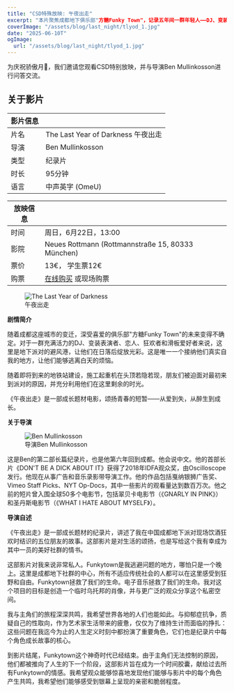 ```yaml
---
title: "CSD特殊放映: 午夜出走"
excerpt: "本片聚焦成都地下俱乐部"方糖Funky Town"，记录五年间一群年轻人——DJ、变装皇后、滑板少年、音乐人——在城市夜色中寻找自我、释放情绪、建立联系的真实故事。在迷幻灯光与电子音乐中，他们体验青春的张力，也直面城市变迁带来的文化冲击与空间压缩。"
coverImage: "/assets/blog/last_night/tlyod_1.jpg"
date: "2025-06-10T"
ogImage:
  url: "/assets/blog/last_night/tlyod_1.jpg"
---
```


为庆祝骄傲月🌈，我们邀请您观看CSD特别放映，并与导演Ben Mullinkosson进行问答交流。

## 关于影片



| 影片信息| |
|---|---|
| 片名| The Last Year of Darkness 午夜出走|
| 导演 | Ben Mullinkosson |
| 类型| 纪录片 |
| 时长| 95分钟 |
| 语言| 中声英字 (OmeU) |

| 放映信息 | |
|---|---|
| 时间 | 周日，6月22日，13:00 |
| 影院 | Neues Rottmann (Rottmannstraße 15, 80333 München) |
| 票价 | 13€， 学生票12€|
| 购票 | [在线购买](https://neuesrottmann.de/programm/film/the-last-year-of-darkness) 或现场购票 |

<figure>
  <img src="/assets/blog/last_night/poster.jpg" alt="The Last Year of Darkness" />
  <figcaption>午夜出走</figcaption>
</figure>

**剧情简介**

随着成都这座城市的变迁，深受喜爱的俱乐部"方糖Funky Town"的未来变得不确定。对于一群充满活力的DJ、变装表演者、恋人、狂欢者和滑板爱好者来说，这里是地下派对的避风港，让他们在日落后绽放光彩。这是唯一一个接纳他们真实自我的地方，让他们能够逃离白天的烦恼。

随着即将到来的地铁站建设，施工起重机在头顶若隐若现，朋友们被迫面对最初来到派对的原因，并充分利用他们在这里剩余的时光。

《午夜出走》是一部成长题材电影，颂扬青春的短暂——从爱到失，从醉生到成长。

**关于导演**

<figure>
  <img src="/assets/blog/last_night/BenMullinkosson.JPG" alt="Ben Mullinkosson" />
  <figcaption>导演Ben Mullinkosson</figcaption>
</figure>

这是Ben的第二部长篇纪录片，也是他第六年回到成都。他会说中文。他的首部长片《DON'T BE A DICK ABOUT IT》获得了2018年IDFA观众奖，由Oscilloscope发行。他现在从事广告和音乐录影带导演工作。他的作品包括戛纳银狮广告奖、Vimeo Staff Picks、NYT Op-Docs，其中一些影片的观看量达到数百万次。他之前的短片曾入围全球50多个电影节，包括翠贝卡电影节（《GNARLY IN PINK》）和圣丹斯电影节（《WHAT I HATE ABOUT MYSELF》）。

**导演自述**

《午夜出走》是一部成长题材的纪录片，讲述了我在中国成都地下派对现场饮酒狂欢时结识的五位朋友的故事。这部影片是对生活的颂扬，也是写给这个我有幸成为其中一员的美好社群的情书。

这部影片对我来说非常私人。Funkytown是我逃避问题的地方，哪怕只是一个晚上。这里是成都地下社群的中心，所有不适应传统社会的人都可以在这里感受到狂野和自由。Funkytown拯救了我们的生命。电子音乐拯救了我们的生命。我对这个项目的目标是创造一个临时乌托邦的肖像，并与更广泛的观众分享这个私密空间。

我与主角们的旅程深深共鸣，我希望世界各地的人们也能如此。与抑郁症抗争，质疑自己的性取向，作为艺术家生活带来的疲惫，仅仅为了维持生计而面临的挣扎：这些问题在我迄今为止的人生定义时刻中都扮演了重要角色，它们也是纪录片中每个角色成长故事的核心。

到影片结尾，Funkytown这个神奇时代已经结束。由于主角们无法控制的原因，他们都被推向了人生的下一个阶段，这部影片旨在成为一个时间胶囊，献给过去所有Funkytown的情感。我希望观众能够惊喜地发现他们能够与影片中的每个角色产生共鸣，我希望他们能够感受到银幕上呈现的亲密和脆弱程度。
         
